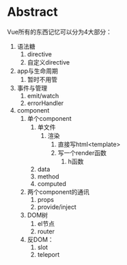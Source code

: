 # Abstract
Vue所有的东西记忆可以分为4大部分：
1. 语法糖
   1. directive
   2. 自定义directive
2. app与生命周期
   1. 暂时不用管
3. 事件与管理
   1. emit/watch
   2. errorHandler
4. component
   1. 单个component
      1. 单文件
         1. 渲染
            1. 直接写html\<template\>
            2. 写一个render函数
               1. h函数
      2. data
      3. method
      4. computed
   2. 两个component的通讯
      1. props
      2. provide/inject
   3. DOM树
      1. el节点
      2. router
   4. 反DOM：
      1. slot
      2. teleport